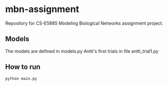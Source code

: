 # mbn-assignment
Repository for CS-E5885 Modeling Biological Networks assignment project.


## Models

The models are defined in models.py
Antti's first trials in file antti_trial1.py


## How to run

`python main.py`
